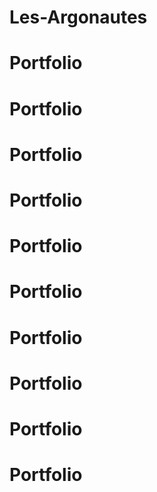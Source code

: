 # Les-Argonautes
# Portfolio
# Portfolio
# Portfolio
# Portfolio
# Portfolio
# Portfolio
# Portfolio
# Portfolio
# Portfolio
# Portfolio
